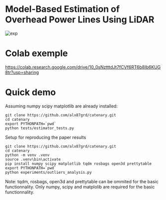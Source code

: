 # Model-Based Estimation of Overhead Power Lines Using LiDAR

![exp](https://github.com/user-attachments/assets/80c1c5b5-9182-404f-856c-3cd88df61dce)


# Colab exemple
https://colab.research.google.com/drive/10_0sNztttdJt7fCVf6RT6b8Ib6KUG8tr?usp=sharing

# Quick demo

Assuming numpy scipy matplotlib are already installed:
```
git clone https://github.com/alx87grd/catenary.git
cd catenary
export PYTHONPATH=`pwd`
python tests/estimator_tests.py
```

Setup for reproducing the paper results
```
git clone https://github.com/alx87grd/catenary.git
cd catenary
python -m venv .venv
source .venv\bin\activate
pip install numpy scipy matplotlib tqdm rosbags open3d prettytable
export PYTHONPATH=`pwd`
python experiments/outliers_analysis.py
```
Note: tqdm, rosbags, open3d and prettytable can be ommited for the basic functionnality. Only numpy, scipy and matplolib are required for the basic functionnality.


